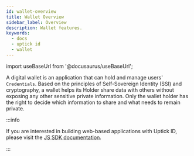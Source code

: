 ```yaml
---
id: wallet-overview
title: Wallet Overview
sidebar_label: Overview
description: Wallet features.
keywords:
  - docs
  - uptick id
  - wallet
---
```


import useBaseUrl from '@docusaurus/useBaseUrl';

A digital wallet is an application that can hold and manage users' `Credentials`. Based on the principles of Self-Sovereign Identity (SSI) and cryptography, a wallet helps its Holder share data with others without exposing any other sensitive private information. Only the wallet holder has the right to decide which information to share and what needs to remain private.


:::info

If you are interested in building web-based applications with Uptick ID, please visit the [<ins>JS SDK documentation</ins>](/docs/js-sdk/js-sdk-overview.md).

:::
